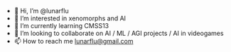 - 👋 Hi, I’m @lunarflu
- 👀 I’m interested in xenomorphs and AI
- 🌱 I’m currently learning CMSS13
- 💞️ I’m looking to collaborate on AI / ML / AGI projects / AI in videogames
- 📫 How to reach me lunarflu@gmail.com

<!---
lunarflu/lunarflu is a ✨ special ✨ repository because its `README.md` (this file) appears on your GitHub profile.
You can click the Preview link to take a look at your changes.
--->
